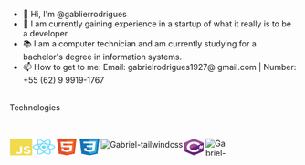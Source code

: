 


<ul>
<li>👋 Hi, I'm @gablierrodrigues</li>
<li>🌱 I am currently gaining experience in a startup of what it really is to be a developer</li>
<li>📚 I am a computer technician and am currently studying for a bachelor's degree in information systems.</li>
<li>📫 How to get to me: Email: gabrielrodrigues1927@ gmail.com | Number: +55 (62) 9 9919-1767</li>
</ul>

<br>
 Technologies 
<br>
 <br>

 <div style= "display: flex; margin-top: 29px;">

 
<img align="center"  alt="Gabriel-javascript" height="30" width="40" src="https://raw.githubusercontent.com/devicons/devicon/master/icons/javascript/javascript-plain.svg"> 
<img align="center" alt="Gabriel-react" height="30" width="40" src="https://raw.githubusercontent.com/devicons/devicon/master/icons/react/react-original.svg"> <img align="center" alt="Gabriel-html5" height="30" width="40" src="https://raw.githubusercontent.com/devicons/devicon/master/icons/html5/html5-original.svg"> <img align="center" alt="Gabriel-css3" height="30" width="40" src="https://raw.githubusercontent.com/devicons/devicon/master/icons/css3/css3-original.svg"> 
<span href="https://tailwindcss.com/https://tailwindcss.com/"><img align="center" alt="Gabriel-tailwindcss" height="30" width="40"  src="https://cdn.jsdelivr.net/gh/devicons/devicon/icons/tailwindcss/tailwindcss-plain.svg"></span>
<img align="center" alt="Gabriel-csharp" height="30" width="40" src="https://raw.githubusercontent.com/devicons/devicon/master/icons/csharp/csharp-original.svg"> 
<img align="center" alt="Gabriel-git" height="30" width="40" src="https://cdn.jsdelivr.net/gh/devicons/devicon/icons/git/git-original.svg" /> 


  </div>

  
